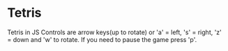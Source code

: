 # Tetris
Tetris in JS
Controls are arrow keys(up to rotate) or 'a' = left, 's' = right, 'z' = down and 'w' to rotate. If you need to pause the game press 'p'.